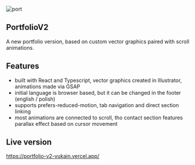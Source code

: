 ![port](https://user-images.githubusercontent.com/55598879/184479664-4b386351-8755-4f3c-9557-cac544db69f6.png)

## PortfolioV2

A new portfolio version, based on custom vector graphics paired with scroll animations.

## Features

- built with React and Typescript, vector graphics created in Illustrator, animations made via GSAP
- initial language is browser based, but it can be changed in the footer (english / polish)
- supports prefers-reduced-motion, tab navigation and direct section linking
- most animations are connected to scroll, tho contact section features parallax effect based on cursor movement

## Live version

https://portfolio-v2-vukain.vercel.app/
